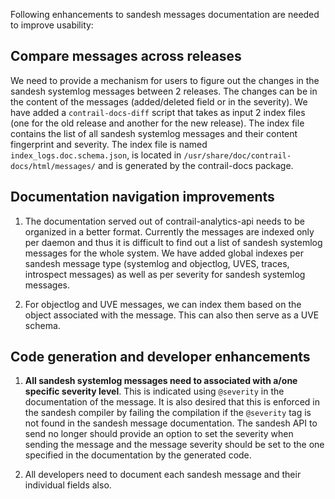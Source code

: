 Following enhancements to sandesh messages documentation are needed to improve usability:

## Compare messages across releases
We need to provide a mechanism for users to figure out the changes in the sandesh systemlog messages between 2 releases. The changes can be in the content of the messages (added/deleted field or in the severity). We have added a `contrail-docs-diff` script that takes as input 2 index files (one for the old release and another for the new release). The index file  contains the list of all sandesh systemlog messages and their content fingerprint and severity. The index file is named `index_logs.doc.schema.json`, is located in `/usr/share/doc/contrail-docs/html/messages/` and is generated by the contrail-docs package.

## Documentation navigation improvements 
1. The documentation served out of contrail-analytics-api needs to be organized in a better format. Currently the messages are indexed only per daemon and thus it is difficult to find out a list of sandesh systemlog messages for the whole system. We have added global indexes per sandesh message type (systemlog and objectlog, UVES, traces, introspect messages) as well as per severity for sandesh systemlog messages.

2. For objectlog and UVE messages, we can index them based on the object associated with the message. This can also then serve as a UVE schema.

## Code generation and developer enhancements
1. **All sandesh systemlog messages need to associated with a/one specific severity level**. This is indicated using `@severity` in the documentation of the message. It is also desired that this is enforced in the sandesh compiler by failing the compilation if the `@severity` tag is not found in the sandesh message documentation. The sandesh API to send no longer should provide an option to set the severity when sending the message and the message severity should be set to the one specified in the documentation by the generated code.

2. All developers need to document each sandesh message and their individual fields also.   